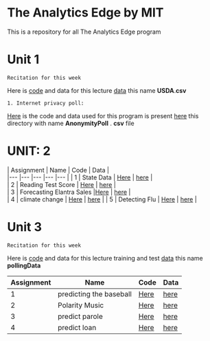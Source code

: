 # The Analytics Edge by MIT
This is a repository for all The Analytics Edge program 
# Unit 1 #
~~~
Recitation for this week
~~~
Here is [code](https://github.com/anilcs13m/DATA_analytics/blob/master/Unit1_Recitation.R) and data for this lecture [data](https://github.com/anilcs13m/DATA_analytics/tree/master/data) this name **USDA**.**csv**

~~~
1. Internet privacy poll:
~~~
[Here](https://github.com/anilcs13m/DATA_analytics/blob/master/InternetPrivacyPoll.R) is the code and data used for this program is 
present [here](https://github.com/anilcs13m/DATA_analytics/tree/master/data) this directory with name **AnonymityPoll** . **csv** file

# UNIT: 2 #

|  Assignment 	|  Name 	|   Code	|  Data 	|  
|---	|---	|---	|---	|---	|
|   1	|  State Data 	| [Here](https://github.com/anilcs13m/DATA_analytics/blob/master/StateData.R)  	| [here](https://github.com/anilcs13m/DATA_analytics/tree/master/data)  	|   	
|   2	| Reading Test Score   	| [Here](https://github.com/anilcs13m/DATA_analytics/blob/master/Reading_Test_Score.R)  	| [here](https://github.com/anilcs13m/DATA_analytics/tree/master/data)  	|   
|   3	| Forecasting Elantra Sales  	|[Here](https://github.com/anilcs13m/DATA_analytics/blob/master/elantra.R)   	|  [here](https://github.com/anilcs13m/DATA_analytics/tree/master/data) 	|   
|   4   | climate change      | [Here](https://github.com/anilcs13m/DATA_analytics/blob/master/climate_change.R)     |  [here](https://github.com/anilcs13m/DATA_analytics/tree/master/data)     |
|   5   | Detecting Flu      |  [Here](https://github.com/anilcs13m/DATA_analytics/blob/master/Detecting_Flu.R)     |  [here](https://github.com/anilcs13m/DATA_analytics/tree/master/data)     |

# Unit 3 #

~~~
Recitation for this week
~~~
Here is [code](https://github.com/anilcs13m/DATA_analytics/blob/master/Unit3_Recitation.R) and data for this lecture training and test [data](https://github.com/anilcs13m/DATA_analytics/tree/master/data) this name **pollingData**

 
| Assignment | Name  | Code  | Data |
|---         |---    |---    |---   |
|     1      |predicting the baseball | [Here](https://github.com/anilcs13m/DATA_analytics/blob/master/baseball.R) | [here](https://github.com/anilcs13m/DATA_analytics/tree/master/data)|
| 2    | Polarity Music     | [Here](https://github.com/anilcs13m/DATA_analytics/blob/master/polarity_music.R)      |  [here](https://github.com/anilcs13m/DATA_analytics/tree/master/data)|
|3 | predict parole| [Here](https://github.com/anilcs13m/DATA_analytics/blob/master/predicting_parole.R) | [here](https://github.com/anilcs13m/DATA_analytics/tree/master/data)|
|4 | predict loan | [Here](https://github.com/anilcs13m/DATA_analytics/blob/master/predicting_loan.R) | [here](https://github.com/anilcs13m/DATA_analytics/tree/master/data)|

